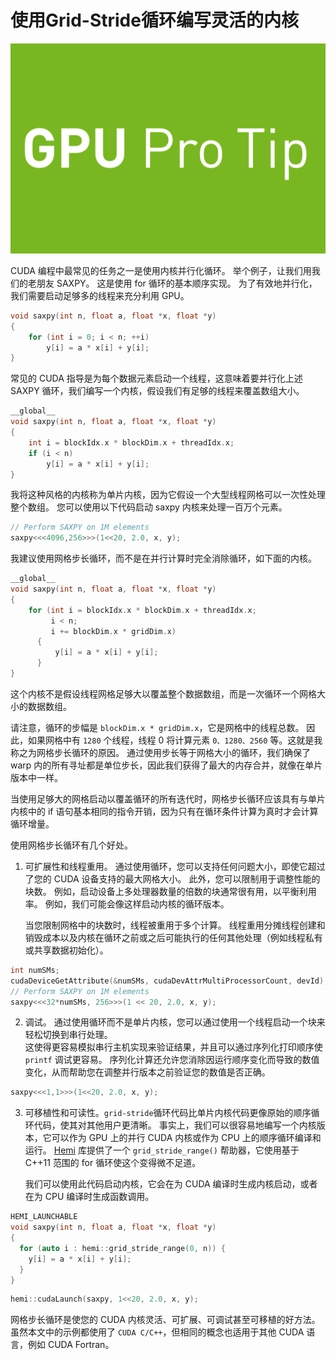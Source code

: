 # 使用Grid-Stride循环编写灵活的内核

![](GPU-Pro-Tip.png)

CUDA 编程中最常见的任务之一是使用内核并行化循环。 举个例子，让我们用我们的老朋友 SAXPY。 这是使用 for 循环的基本顺序实现。 为了有效地并行化，我们需要启动足够多的线程来充分利用 GPU。

```C++
void saxpy(int n, float a, float *x, float *y)
{
    for (int i = 0; i < n; ++i)
        y[i] = a * x[i] + y[i];
}
```
常见的 CUDA 指导是为每个数据元素启动一个线程，这意味着要并行化上述 SAXPY 循环，我们编写一个内核，假设我们有足够的线程来覆盖数组大小。

```C++
__global__
void saxpy(int n, float a, float *x, float *y)
{
    int i = blockIdx.x * blockDim.x + threadIdx.x;
    if (i < n) 
        y[i] = a * x[i] + y[i];
}
```
我将这种风格的内核称为单片内核，因为它假设一个大型线程网格可以一次性处理整个数组。 您可以使用以下代码启动 saxpy 内核来处理一百万个元素。

```C++
// Perform SAXPY on 1M elements
saxpy<<<4096,256>>>(1<<20, 2.0, x, y);
```

我建议使用网格步长循环，而不是在并行计算时完全消除循环，如下面的内核。

```C++
__global__
void saxpy(int n, float a, float *x, float *y)
{
    for (int i = blockIdx.x * blockDim.x + threadIdx.x; 
         i < n; 
         i += blockDim.x * gridDim.x) 
      {
          y[i] = a * x[i] + y[i];
      }
}
```
这个内核不是假设线程网格足够大以覆盖整个数据数组，而是一次循环一个网格大小的数据数组。

请注意，循环的步幅是 `blockDim.x * gridDim.x`，它是网格中的线程总数。 因此，如果网格中有 `1280` 个线程，线程 0 将计算元素 `0、1280、2560` 等。这就是我称之为网格步长循环的原因。 通过使用步长等于网格大小的循环，我们确保了 warp 内的所有寻址都是单位步长，因此我们获得了最大的内存合并，就像在单片版本中一样。

当使用足够大的网格启动以覆盖循环的所有迭代时，网格步长循环应该具有与单片内核中的 if 语句基本相同的指令开销，因为只有在循环条件计算为真时才会计算循环增量。

使用网格步长循环有几个好处。

1. 可扩展性和线程重用。 通过使用循环，您可以支持任何问题大小，即使它超过了您的 CUDA 设备支持的最大网格大小。 此外，您可以限制用于调整性能的块数。 例如，启动设备上多处理器数量的倍数的块通常很有用，以平衡利用率。 例如，我们可能会像这样启动内核的循环版本。

    当您限制网格中的块数时，线程被重用于多个计算。 线程重用分摊线程创建和销毁成本以及内核在循环之前或之后可能执行的任何其他处理（例如线程私有或共享数据初始化）。
```C++
int numSMs;
cudaDeviceGetAttribute(&numSMs, cudaDevAttrMultiProcessorCount, devId);
// Perform SAXPY on 1M elements
saxpy<<<32*numSMs, 256>>>(1 << 20, 2.0, x, y);
```



2. 调试。 通过使用循环而不是单片内核，您可以通过使用一个线程启动一个块来轻松切换到串行处理。   
    这使得更容易模拟串行主机实现来验证结果，并且可以通过序列化打印顺序使 `printf` 调试更容易。 序列化计算还允许您消除因运行顺序变化而导致的数值变化，从而帮助您在调整并行版本之前验证您的数值是否正确。
```C++
saxpy<<<1,1>>>(1<<20, 2.0, x, y);
```

3. 可移植性和可读性。`grid-stride`循环代码比单片内核代码更像原始的顺序循环代码，使其对其他用户更清晰。 事实上，我们可以很容易地编写一个内核版本，它可以作为 GPU 上的并行 CUDA 内核或作为 CPU 上的顺序循环编译和运行。 [Hemi](https://developer.nvidia.com/blog/parallelforall/simple-portable-parallel-c-hemi-2/) 库提供了一个 `grid_stride_range()` 帮助器，它使用基于 C++11 范围的 for 循环使这个变得微不足道。

    我们可以使用此代码启动内核，它会在为 CUDA 编译时生成内核启动，或者在为 CPU 编译时生成函数调用。

```C++
HEMI_LAUNCHABLE
void saxpy(int n, float a, float *x, float *y)
{
  for (auto i : hemi::grid_stride_range(0, n)) {
    y[i] = a * x[i] + y[i];
  }
}
```

```C++
hemi::cudaLaunch(saxpy, 1<<20, 2.0, x, y);
```

网格步长循环是使您的 CUDA 内核灵活、可扩展、可调试甚至可移植的好方法。 虽然本文中的示例都使用了 `CUDA C/C++`，但相同的概念也适用于其他 CUDA 语言，例如 CUDA Fortran。










